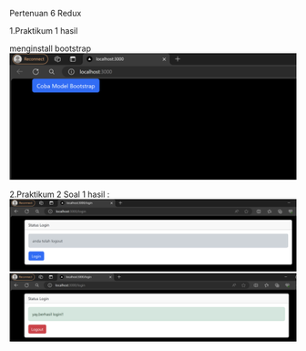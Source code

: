 Pertenuan 6 Redux

1.Praktikum 1
hasil

menginstall bootstrap
![Output](image/1.png)

2.Praktikum 2
Soal 1
hasil :
![Output](image/2.png)
![Output](image/3.png)
